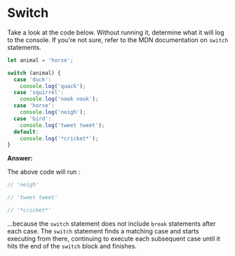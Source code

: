 # Switch

Take a look at the code below. Without running it, determine what it will log to the console. If you're not sure, refer to the MDN documentation on `switch` statements.

```js
let animal = 'horse';

switch (animal) {
  case 'duck':
    console.log('quack');
  case 'squirrel':
    console.log('nook nook');
  case 'horse':
    console.log('neigh');
  case 'bird':
    console.log('tweet tweet');
  default:
    console.log('*cricket*');
}
```

**Answer:**

The above code will run :
```js
// 'neigh'

// 'tweet tweet'

// '*cricket*'
```

...because the `switch` statement does not include `break` statements after each case. The `switch` statement finds a matching case and starts executing from there, continuing to execute each subsequent case until it hits the end of the `switch` block and finishes.